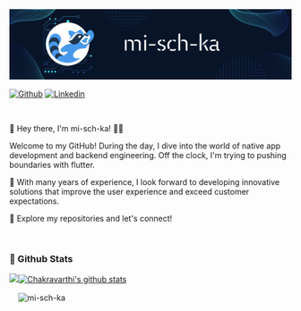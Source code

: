 <img src="thumbnail.png"/>

[![Github](https://img.shields.io/badge/-Github-000?style=flat&logo=Github&logoColor=white)](https://github.com/mi-sch-ka)
[![Linkedin](https://img.shields.io/badge/-LinkedIn-blue?style=flat&logo=Linkedin&logoColor=white)](https://de.linkedin.com/in/michael-krause-06a3ba20b/)

&nbsp;
&nbsp;

👋 Hey there, I'm mi-sch-ka! 👨‍💻

Welcome to my GitHub! During the day, I dive into the world of native app development and backend engineering. Off the clock, I'm trying to pushing boundaries with flutter.

🚀 With many years of experience, I look forward to developing innovative solutions that improve the user experience and exceed customer expectations.

🌟 Explore my repositories and let's connect!

&nbsp;

<h3> 💫 Github Stats </h3>

<div align="left">

 <a href="https://github.com/mi-sch-ka">
    <img align="left" src="https://github-readme-stats.vercel.app/api/top-langs/?username=mi-sch-ka&theme=algolia&hide_langs_below=1" height="190px"/>
  </a>
  <a href="https://github.com/mi-sch-ka">
   <img align="center" src="https://github-readme-stats.vercel.app/api?username=mi-sch-ka&count_private=true&hide=stars&show_icons=true&theme=algolia&line_height=27" alt="Chakravarthi's github stats" height="190px" />
  </a>
  <p><img align="center" src="https://github-readme-streak-stats.herokuapp.com/?user=mi-sch-ka&theme=algolia" alt="mi-sch-ka" /></p>
 </div>


 
